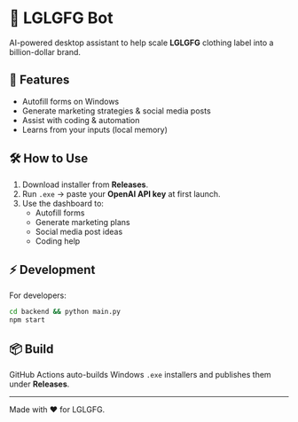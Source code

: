 # 🤖 LGLGFG Bot

AI-powered desktop assistant to help scale **LGLGFG** clothing label into a billion-dollar brand.

## 🚀 Features
- Autofill forms on Windows
- Generate marketing strategies & social media posts
- Assist with coding & automation
- Learns from your inputs (local memory)

## 🛠️ How to Use
1. Download installer from **Releases**.
2. Run `.exe` → paste your **OpenAI API key** at first launch.
3. Use the dashboard to:
   - Autofill forms
   - Generate marketing plans
   - Social media post ideas
   - Coding help

## ⚡ Development
For developers:
```bash
cd backend && python main.py
npm start
```

## 📦 Build
GitHub Actions auto-builds Windows `.exe` installers and publishes them under **Releases**.

---

Made with ❤️ for LGLGFG.
